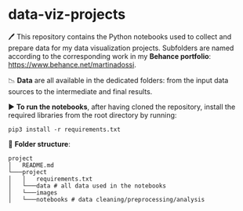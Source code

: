 # data-viz-projects


🖊️ This repository contains the Python notebooks used to collect and prepare data for my data visualization projects. 
Subfolders are named according to the corresponding work in my **Behance portfolio**: https://www.behance.net/martinadossi.

📉 **Data** are all available in the dedicated folders: from the input data sources to the intermediate and final results. 

▶ **To run the notebooks**, after having cloned the repository, install the required libraries from the root directory by running:

`pip3 install -r requirements.txt`


📁 **Folder structure**:

```
project
│   README.md
└───project
│   │   requirements.txt
│   └───data # all data used in the notebooks
│   └───images 
│   └───notebooks # data cleaning/preprocessing/analysis

```
